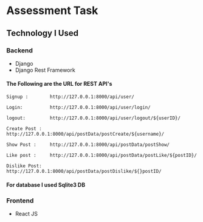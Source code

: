 # Assessment Task 

## Technology I Used
### Backend
- Django
- Django Rest Framework

#### The Following are the URL for REST API's
```
Signup :        http://127.0.0.1:8000/api/user/

Login:          http://127.0.0.1:8000/api/user/login/

logout:         http://127.0.0.1:8000/api/user/logout/${userID}/

Create Post :   http://127.0.0.1:8000/api/postData/postCreate/${username}/

Show Post :     http://127.0.0.1:8000/api/postData/postShow/

Like post :     http://127.0.0.1:8000/api/postData/postLike/${postID}/

Dislike Post:   http://127.0.0.1:8000/api/postData/postDislike/${}postID/

```
#### For database I used Sqlite3 DB

### Frontend
- React JS